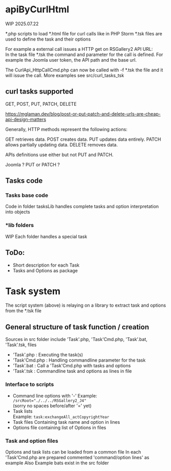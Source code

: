 # apiByCurlHtml

WIP 2025.07.22

*.php scripts to load *.html file for curl calls like in PHP Storm
*.tsk files are used to define the task and their options

For example a external call issues a HTTP get on RSGallery2 API URL:  
In the task file *.tsk the command and parameter for the call is defined.
For example the Joomla user token, the API path and the base url.

The CurlApi_HttpCallCmd.php can now be called with -f *.tsk the file and it will issue the call.
More examples see src/curl_tasks_tsk

##  curl tasks supported

GET, POST, PUT, PATCH, DELETE

https://mglaman.dev/blog/post-or-put-patch-and-delete-urls-are-cheap-api-design-matters

Generally, HTTP methods represent the following actions:

GET retrieves data.
POST creates data.
PUT updates data entirely.
PATCH allows partially updating data.
DELETE removes data.

APIs definitions use either but not PUT and PATCH.

Joomla ? PUT or PATCH ?

## Tasks code

### Tasks base code

Code in folder tasksLib handles complete tasks and option interpretation into objects

### *lib folders
WIP
Each folder handles a special task


## ToDo:
* Short description for each Task
* Tasks and Options as package

# Task system

The script system (above) is relaying on a library to extract task and options from the *.tsk file

## General structure of task function / creation

Sources in src folder include 'Task'.php, 'Task'Cmd.php, 'Task'.bat, 'Task'.tsk, files  

* 'Task'.php    : Executing the task(s)
* 'Task'Cmd.php : Handling commandline parameter for the task
* 'Task'.bat    : Call a 'Task'Cmd.php  with tasks and options 
* 'Task'.tsk    : Commandline task and options as lines in file

### Interface to scripts

- Command line options with '-'
  Example: ``` /srcRoot="./../../RSGallery2_J4"```    
  (sorry no spaces before/after '=' yet) 
- Task lists  
  Example: ```task:exchangeAll_actCopyrightYear```
- Task files 
  Containing task name and option in lines
- Options file
  containing list of Options in files
  
### Task and option files

Options and task lists can be loaded from a common file
In each 'Task'Cmd.php are prepared commented 'command/option lines' as example 
Also Example bats exist in the src folder
